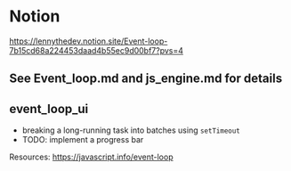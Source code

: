# Notion
https://lennythedev.notion.site/Event-loop-7b15cd68a224453daad4b55ec9d00bf7?pvs=4

## See Event_loop.md and js_engine.md for details

## event_loop_ui

- breaking a long-running task into batches using `setTimeout`
- TODO: implement a progress bar

Resources: https://javascript.info/event-loop

